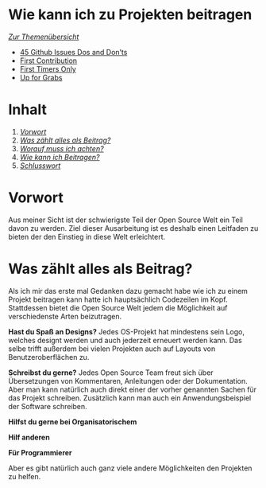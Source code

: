 Wie kann ich zu Projekten beitragen
===================================

*[Zur Themenübersicht](../themen.md)*

- [45 Github Issues Dos and Don’ts](https://hackernoon.com/45-github-issues-dos-and-donts-dfec9ab4b612)
- [First Contribution](https://github.com/Roshanjossey/first-contributions)
- [First Timers Only](https://github.com/search?q=label:first-timers-only&state=open&type=Issues)
- [Up for Grabs](https://up-for-grabs.net/#/)



Inhalt
=
1. *[Vorwort](#Vorwort)*
2. *[Was zählt alles als Beitrag?](#Beitrag)*
3. *[Worauf muss ich achten?](#Worauf)*
4. *[Wie kann ich Beitragen?](#Wie?)*
5. *[Schlusswort](#Schluss)*


Vorwort
=
Aus meiner Sicht ist der schwierigste Teil der Open Source Welt ein Teil davon zu werden. Ziel dieser Ausarbeitung ist es deshalb einen Leitfaden zu bieten der den Einstieg in diese Welt erleichtert. 

Was zählt alles als Beitrag?
=
Als ich mir das erste mal Gedanken dazu gemacht habe wie ich zu einem Projekt beitragen kann hatte ich hauptsächlich Codezeilen im Kopf. Stattdessen bietet die Open Source Welt jedem die Möglichkeit auf verschiedenste Arten beizutragen.

**Hast du Spaß an Designs?**
Jedes OS-Projekt hat mindestens sein Logo, welches designt werden und auch jederzeit erneuert werden kann. Das selbe trifft außerdem bei vielen Projekten auch auf Layouts von Benutzeroberflächen zu.

**Schreibst du gerne?**
Jedes Open Source Team freut sich über Übersetzungen von Kommentaren, Anleitungen oder der Dokumentation. Aber man kann natürlich auch direkt einer der vorher genannten Sachen für das Projekt schreiben. Zusätzlich kann man auch ein Anwendungsbeispiel der Software schreiben.

**Hilfst du gerne bei Organisatorischem**

**Hilf anderen**

**Für Programmierer**

Aber es gibt natürlich auch ganz viele andere Möglichkeiten den Projekten zu helfen.

